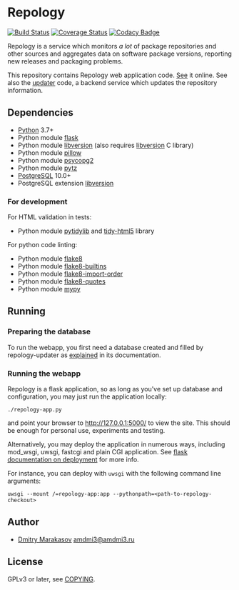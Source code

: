 # Repology

[![Build Status](https://travis-ci.org/repology/repology-webapp.svg?branch=master)](https://travis-ci.org/repology/repology-webapp)
[![Coverage Status](https://coveralls.io/repos/github/repology/repology-webapp/badge.svg?branch=master)](https://coveralls.io/github/repology/repology-webapp?branch=master)
[![Codacy Badge](https://api.codacy.com/project/badge/Grade/512717bda0cc4fb58a695f83d5c7fee6)](https://www.codacy.com/manual/AMDmi3/repology-webapp)

Repology is a service which monitors *a lot* of package repositories
and other sources and aggregates data on software package versions,
reporting new releases and packaging problems.

This repository contains Repology web application code. [See](https://repology.org/) it online.
See also the [updater](https://github.com/repology/repology-updater) code, a backend service
which updates the repository information.

## Dependencies

- [Python](https://www.python.org/) 3.7+
- Python module [flask](http://flask.pocoo.org/)
- Python module [libversion](https://pypi.python.org/pypi/libversion) (also requires [libversion](https://github.com/repology/libversion) C library)
- Python module [pillow](https://pypi.python.org/pypi/Pillow)
- Python module [psycopg2](http://initd.org/psycopg/)
- Python module [pytz](https://pypi.python.org/pypi/pytz)
- [PostgreSQL](https://www.postgresql.org/) 10.0+
- PostgreSQL extension [libversion](https://github.com/repology/postgresql-libversion)

### For development

For HTML validation in tests:
- Python module [pytidylib](https://pypi.python.org/pypi/pytidylib) and [tidy-html5](http://www.html-tidy.org/) library

For python code linting:
- Python module [flake8](https://pypi.python.org/pypi/flake8)
- Python module [flake8-builtins](https://pypi.python.org/pypi/flake8-builtins)
- Python module [flake8-import-order](https://pypi.python.org/pypi/flake8-import-order)
- Python module [flake8-quotes](https://pypi.python.org/pypi/flake8-quotes)
- Python module [mypy](http://mypy-lang.org/)

## Running

### Preparing the database

To run the webapp, you first need a database created and filled
by repology-updater as [explained](https://github.com/repology/repology-updater#running)
in its documentation.

### Running the webapp

Repology is a flask application, so as long as you've set up
database and configuration, you may just run the application
locally:

```
./repology-app.py
```

and point your browser to http://127.0.0.1:5000/ to view the
site. This should be enough for personal use, experiments and
testing.

Alternatively, you may deploy the application in numerous ways,
including mod_wsgi, uwsgi, fastcgi and plain CGI application. See
[flask documentation on deployment](http://flask.pocoo.org/docs/deploying/)
for more info.

For instance, you can deploy with `uwsgi` with the following command
line arguments:

```
uwsgi --mount /=repology-app:app --pythonpath=<path-to-repology-checkout>
```

## Author

* [Dmitry Marakasov](https://github.com/AMDmi3) <amdmi3@amdmi3.ru>

## License

GPLv3 or later, see [COPYING](COPYING).

